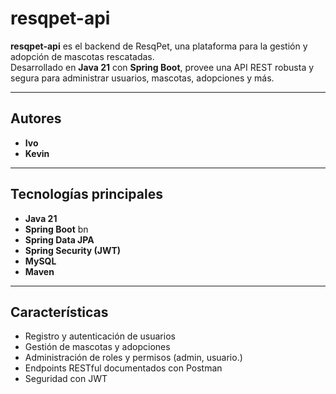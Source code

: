 # resqpet-api

**resqpet-api** es el backend de ResqPet, una plataforma para la gestión y adopción de mascotas rescatadas.  
Desarrollado en **Java 21** con **Spring Boot**, provee una API REST robusta y segura para administrar usuarios, mascotas, adopciones y más.

---

## Autores

- **Ivo**
- **Kevin**

---

## Tecnologías principales

- **Java 21**
- **Spring Boot** bn 
- **Spring Data JPA**
- **Spring Security (JWT)**
- **MySQL**
- **Maven**

---

## Características

- Registro y autenticación de usuarios
- Gestión de mascotas y adopciones
- Administración de roles y permisos (admin, usuario.)
- Endpoints RESTful documentados con Postman
- Seguridad con JWT
